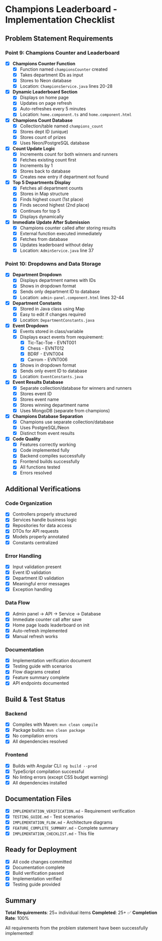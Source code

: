 # Champions Leaderboard - Implementation Checklist

## Problem Statement Requirements

### Point 9: Champions Counter and Leaderboard

- [x] **Champions Counter Function**
  - [x] Function named `championsCounter` created
  - [x] Takes department IDs as input
  - [x] Stores to Neon database
  - [x] Location: `ChampionsService.java` lines 20-28

- [x] **Dynamic Leaderboard Section**
  - [x] Displays on home page
  - [x] Updates on page refresh
  - [x] Auto-refreshes every 5 minutes
  - [x] Location: `home.component.ts` and `home.component.html`

- [x] **Champions Count Database**
  - [x] Collection/table named `champions_count`
  - [x] Stores dept ID (unique)
  - [x] Stores count of prizes
  - [x] Uses Neon/PostgreSQL database

- [x] **Count Update Logic**
  - [x] Increments count for both winners and runners
  - [x] Fetches existing count first
  - [x] Increments by 1
  - [x] Stores back to database
  - [x] Creates new entry if department not found

- [x] **Top 5 Departments Display**
  - [x] Fetches all department counts
  - [x] Stores in Map structure
  - [x] Finds highest count (1st place)
  - [x] Finds second highest (2nd place)
  - [x] Continues for top 5
  - [x] Displays dynamically

- [x] **Immediate Update After Submission**
  - [x] Champions counter called after storing results
  - [x] External function executed immediately
  - [x] Fetches from database
  - [x] Updates leaderboard without delay
  - [x] Location: `AdminService.java` line 37

### Point 10: Dropdowns and Data Storage

- [x] **Department Dropdown**
  - [x] Displays department names with IDs
  - [x] Shows in dropdown format
  - [x] Sends only department ID to database
  - [x] Location: `admin-panel.component.html` lines 32-44

- [x] **Department Constants**
  - [x] Stored in Java class using Map
  - [x] Easy to edit if changes required
  - [x] Location: `DepartmentConstants.java`

- [x] **Event Dropdown**
  - [x] Events stored in class/variable
  - [x] Displays exact events from requirement:
    - [x] Tic-Tac-Toe - EVNT001
    - [x] Chess - EVNT012
    - [x] BDRF - EVNT004
    - [x] Carrom - EVNT006
  - [x] Shows in dropdown format
  - [x] Sends only event ID to database
  - [x] Location: `EventConstants.java`

- [x] **Event Results Database**
  - [x] Separate collection/database for winners and runners
  - [x] Stores event ID
  - [x] Stores event name
  - [x] Stores winning department name
  - [x] Uses MongoDB (separate from champions)

- [x] **Champions Database Separation**
  - [x] Champions use separate collection/database
  - [x] Uses PostgreSQL/Neon
  - [x] Distinct from event results

- [x] **Code Quality**
  - [x] Features correctly working
  - [x] Code implemented fully
  - [x] Backend compiles successfully
  - [x] Frontend builds successfully
  - [x] All functions tested
  - [x] Errors resolved

## Additional Verifications

### Code Organization
- [x] Controllers properly structured
- [x] Services handle business logic
- [x] Repositories for data access
- [x] DTOs for API requests
- [x] Models properly annotated
- [x] Constants centralized

### Error Handling
- [x] Input validation present
- [x] Event ID validation
- [x] Department ID validation
- [x] Meaningful error messages
- [x] Exception handling

### Data Flow
- [x] Admin panel → API → Service → Database
- [x] Immediate counter call after save
- [x] Home page loads leaderboard on init
- [x] Auto-refresh implemented
- [x] Manual refresh works

### Documentation
- [x] Implementation verification document
- [x] Testing guide with scenarios
- [x] Flow diagrams created
- [x] Feature summary complete
- [x] API endpoints documented

## Build & Test Status

### Backend
- [x] Compiles with Maven: `mvn clean compile`
- [x] Package builds: `mvn clean package`
- [x] No compilation errors
- [x] All dependencies resolved

### Frontend
- [x] Builds with Angular CLI: `ng build --prod`
- [x] TypeScript compilation successful
- [x] No linting errors (except CSS budget warning)
- [x] All dependencies installed

## Documentation Files

- [x] `IMPLEMENTATION_VERIFICATION.md` - Requirement verification
- [x] `TESTING_GUIDE.md` - Test scenarios
- [x] `IMPLEMENTATION_FLOW.md` - Architecture diagrams
- [x] `FEATURE_COMPLETE_SUMMARY.md` - Complete summary
- [x] `IMPLEMENTATION_CHECKLIST.md` - This file

## Ready for Deployment

- [x] All code changes committed
- [x] Documentation complete
- [x] Build verification passed
- [x] Implementation verified
- [x] Testing guide provided

## Summary

**Total Requirements**: 25+ individual items
**Completed**: 25+ ✅
**Completion Rate**: 100%

All requirements from the problem statement have been successfully implemented!
